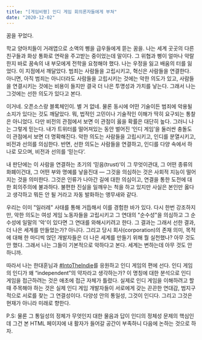 ```yaml
---
title: "[게임비평] 인디 게임 회의론자들에게 부쳐"
date: "2020-12-02"
---
```


꿈을 꾸었다.

학교 양아치들이 거래앱으로 소액의 삥을 급우들에게 뜯는 꿈을. 나는 세계 곳곳의 다른 친구들과 화상 통화로 연락을 주고받는 중이었는데 말이다. 그 위협과 삥이 얼마나 악랄한지 바로 꿈속의 내 부모에게 전학을 요청해야 했다. 나는 우정을 잃고 배움의 터를 잃었다.
이 지점에서 깨달았다. 범죄는 사람들을 고립시키고, 혁신은 사람들을 연결한다. 아니면, 아직 범죄는 아니더라도 사람들을 고립시키는 것에는 악한 의도가 있고, 사람들을 연결시키는 것에는 비용이 들지만 결국 더 나은 투명성과 가치를 낳는다. 그래서 나는 그것에는 선한 의도가 있다고 본다.

이거네. 오픈소스랑 블록체인이. 별 거 없네. 물론 동시에 어떤 기술이든 범죄에 악용될 소지가 있다는 것도 깨달았다. 뭐, 법적인 고민이나 기술적인 이해가 딱히 요구되는 통찰은 아니었다. 다만 비전의 관점에서 보면 이 관점이 옳을 확률은 대단히 높다. 그러니 나는 그렇게 믿는다.
내가 트위터를 떨어져있는 동안 벌어진 ‘인디 게임’을 둘러싼 충돌도 이 관점에서 보면 더 명확해진다. 악한 의도는 사람들을 고립시키고, 인디를 분열시키고, 비전과 선의를 의심한다. 반면, 선한 의도는 사람들을 연결하고, 인디를 다양 속에서 하나로 모으며, 비전과 선의를 ‘믿는다’.

내 판단에는 이 사람을 연결하는 초기의 ‘믿음(trust)’이 그 무엇이관대, 그 어떤 종류의 화폐이건대, 그 어떤 부와 명예를 낳을진대 — 그것을 의심하는 것은 사회적 지능이 떨어지는 것을 의미한다. 그것은 인류가 나아간 길에 대한 의심이고, 연결을 통한 도전에 대한 회의주의에 불과하다. 불편한 진실을 일깨우는 척을 하고 있지만 사실은 본인만 옳다고 생각하고 뭐든 안 될 거라고 자동 발화하는 앵무새와 같다.

우리는 이미 "일러레" 사태를 통해 거듭해서 이를 경험한 바가 있다. 다시 한번 강조하지만, 악한 의도는 여성 게임 노동자들을 고립시키고 그 연대의 "순수성"을 의심하고 그 순수성에 일말의 '악'이 있다면 그 연대를 와해시키려고 한다. 그 결과는 그래서 선한 결과, 더 나은 세계를 만들었는가? 아니다. 그리고 당시 회사(corporation)의 존재 의미, 목적에 대해 한 마디씩 얹던 개발자들은 더 나은 세계를 만들기 위해 뭘 실천했나? 아무 것도 안 했다. 그래서 나는 그들이 기본적으로 악하다고 본다. 세계는 변하는데 아무 것도 안 하니까.

따라서 나는 한대훈님과 [#IntoTheIndie](https://youtu.be/ghwzhQ_jvEY)를 응원하고 인디 게임의 편에 선다. 인디 게임의 인디가 왜 “independent”의 약자라고 생각하는가? 이 명칭에 대한 분석으로 인디 게임을 접근하려는 것은 애초에 접근 자체가 틀렸다. 실제로 인디 게임을 이해하려고 할 때 주목해야 하는 것은 실제 인디 게임 개발자들이 서로에게 갖는 끈끈한 연대감, 범지구적으로 서로를 찾는 그 연결성이다. 다양성 안의 통일성, 그것이 인디다. 그리고 그것은 현재가 아니라 미래로 향한다.

P.S: 물론 그 통일성의 정체가 무엇인지 대한 물음과 답이 인디의 정체성 문제의 핵심인데 그건 본 HTML 페이지에 내 활자가 들어갈 공간이 부족하니 다음에 논하는 것으로 하자.
